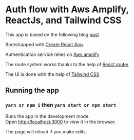 # Auth flow with Aws Amplify, ReactJs, and Tailwind CSS

This app is based on the following blog [post]()

Bootstrapped with [Create React App](https://github.com/facebook/create-react-app).

Authentication service relies on [Aws amplify](https://docs.amplify.aws/cli/auth/overview) 

The route system works thanks to the help of [React router](https://reactrouter.com/)

The UI is done with the help of [Tailwind CSS](https://tailwindcss.com/)

## Running the app

### `yarn or npm i` then `yarn start or npm start`

Runs the app in the development mode.\
Open [http://localhost:3000](http://localhost:3000) to view it in the browser.

The page will reload if you make edits.




